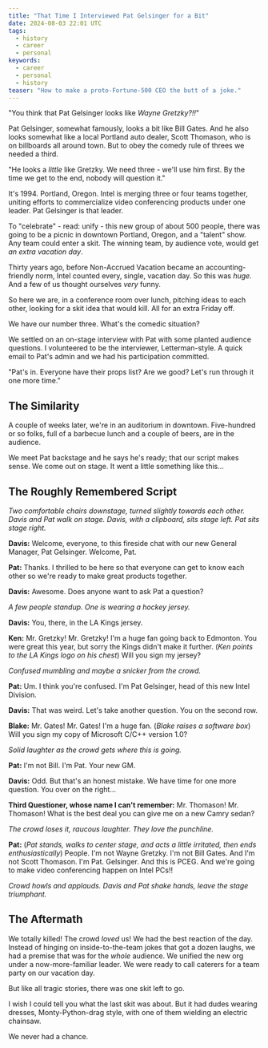```yaml
---
title: "That Time I Interviewed Pat Gelsinger for a Bit"
date: 2024-08-03 22:01 UTC
tags: 
  - history
  - career
  - personal
keywords:
  - career
  - personal
  - history
teaser: "How to make a proto-Fortune-500 CEO the butt of a joke."
---
```


"You think that Pat Gelsinger looks like _Wayne Gretzky?!!_"

Pat Gelsinger, somewhat famously, looks a bit like Bill Gates. And he also looks somewhat like a local Portland auto dealer, Scott Thomason, who is on billboards all around town. But to obey the comedy rule of threes we needed a third.

"He looks a _little_ like Gretzky. We need three - we'll use him first. By the time we get to the end, nobody will question it."

It's 1994. Portland, Oregon. Intel is merging three or four teams together, uniting efforts to commercialize video conferencing products under one leader. Pat Gelsinger is that leader.

To "celebrate" - read: unify - this new group of about 500 people, there was going to be a picnic in downtown Portland, Oregon, and a "talent" show. Any team could enter a skit. The winning team, by audience vote, would get _an extra vacation day_.

Thirty years ago, before Non-Accrued Vacation became an accounting-friendly norm, Intel counted every, single, vacation day. So this was _huge._ And a few of us thought ourselves _very_ funny.

So here we are, in a conference room over lunch, pitching ideas to each other, looking for a skit idea that would kill. All for an extra Friday off.

We have our number three. What's the comedic situation?

We settled on an on-stage interview with Pat with some planted audience questions. I volunteered to be the interviewer, Letterman-style. A quick email to Pat's admin and we had his participation committed.

"Pat's in. Everyone have their props list? Are we good? Let's run through it one more time."

## The Similarity

A couple of weeks later, we're in an auditorium in downtown. Five-hundred or so folks, full of a barbecue lunch and a couple of beers, are in the audience.

We meet Pat backstage and he says he's ready; that our script makes sense.  We come out on stage. It went a little something like this...

## The Roughly Remembered Script

_Two comfortable chairs downstage, turned slightly towards each other.  Davis and Pat walk on stage. Davis, with a clipboard, sits stage left. Pat sits stage right._

**Davis:** Welcome, everyone, to this fireside chat with our new General Manager, Pat Gelsinger. Welcome, Pat.

**Pat:** Thanks. I thrilled to be here so that everyone can get to know each other so we're ready to make great products together.

**Davis:** Awesome. Does anyone want to ask Pat a question?

_A few people standup. One is wearing a hockey jersey._

**Davis:** You, there, in the LA Kings jersey.

**Ken:** Mr. Gretzky! Mr. Gretzky! I'm a huge fan going back to Edmonton. You were great this year, but sorry the Kings didn't make it further. (_Ken points to the LA Kings  logo on his chest_) Will you sign my jersey?

_Confused mumbling and maybe a snicker from the crowd._

**Pat:** Um. I think you're confused. I'm Pat Gelsinger, head of this new Intel Division.

**Davis:** That was weird. Let's take another question. You on the second row.

**Blake:** Mr. Gates! Mr. Gates! I'm a huge fan. (_Blake raises a software box_) Will you sign my copy of Microsoft C/C++ version 1.0?

_Solid laughter as the crowd gets where this is going._

**Pat:** I'm not Bill. I'm Pat. Your new GM.

**Davis:** Odd. But that's an honest mistake.  We have time for one more question. You over on the right...

**Third Questioner, whose name I can't remember:** Mr. Thomason! Mr. Thomason! What is the best deal you can give me on a new Camry sedan?

_The crowd loses it, raucous laughter. They love the punchline._

**Pat:** (_Pat stands, walks to center stage, and acts a little irritated, then ends enthusiastically_) People. I'm not Wayne Gretzky. I'm not Bill Gates. And I'm not Scott Thomason. I'm Pat. Gelsinger. And this is PCEG. And we're going to make video conferencing happen on Intel PCs!!

_Crowd howls and applauds. Davis and Pat shake hands, leave the stage triumphant._

## The Aftermath

We totally killed! The crowd _loved_ us! We had the best reaction of the day. Instead of hinging on inside-to-the-team jokes that got a dozen laughs, we had a premise that was for the _whole_ audience. We unified the new org under a now-more-familiar leader. We were ready to call caterers for a team party on our vacation day.

But like all tragic stories, there was one skit left to go.

I wish I could tell you what the last skit was about. But it had dudes wearing dresses, Monty-Python-drag style, with one of them wielding an electric chainsaw.

We never had a chance.


